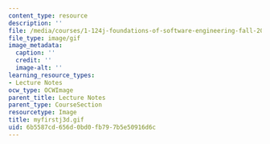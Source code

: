 ```yaml
---
content_type: resource
description: ''
file: /media/courses/1-124j-foundations-of-software-engineering-fall-2000/6b5587cd656d0bd0fb797b5e50916d6c_myfirstj3d.gif
file_type: image/gif
image_metadata:
  caption: ''
  credit: ''
  image-alt: ''
learning_resource_types:
- Lecture Notes
ocw_type: OCWImage
parent_title: Lecture Notes
parent_type: CourseSection
resourcetype: Image
title: myfirstj3d.gif
uid: 6b5587cd-656d-0bd0-fb79-7b5e50916d6c
---
```

